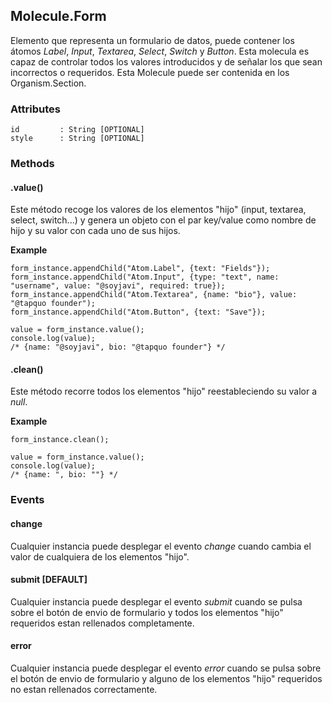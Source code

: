 ## Molecule.Form
Elemento que representa un formulario de datos, puede contener los átomos *Label*, *Input*, *Textarea*, *Select*, *Switch* y *Button*. Esta molecula es capaz de controlar todos los valores introducidos y de señalar los que sean incorrectos o requeridos. Esta Molecule puede ser contenida en los Organism.Section.

### Attributes

```
id         : String [OPTIONAL]
style      : String [OPTIONAL]
```

### Methods

#### .value()
Este método recoge los valores de los elementos "hijo" (input, textarea, select, switch...) y genera un objeto con el par key/value como nombre de hijo y su valor con cada uno de sus hijos.

**Example**

```
form_instance.appendChild("Atom.Label", {text: "Fields"});
form_instance.appendChild("Atom.Input", {type: "text", name: "username", value: "@soyjavi", required: true});
form_instance.appendChild("Atom.Textarea", {name: "bio"}, value: "@tapquo founder");
form_instance.appendChild("Atom.Button", {text: "Save"});

value = form_instance.value();
console.log(value);
/* {name: "@soyjavi", bio: "@tapquo founder"} */
```

#### .clean()
Este método recorre todos los elementos "hijo" reestableciendo su valor a *null*.

**Example**

```
form_instance.clean();

value = form_instance.value();
console.log(value);
/* {name: ", bio: ""} */
```


### Events

#### change
Cualquier instancia puede desplegar el evento *change* cuando cambia el valor de cualquiera de los elementos "hijo".

#### submit [DEFAULT]
Cualquier instancia puede desplegar el evento *submit* cuando se pulsa sobre el botón de envio de formulario y todos los elementos "hijo" requeridos estan rellenados completamente.

#### error
Cualquier instancia puede desplegar el evento *error* cuando se pulsa sobre el botón de envio de formulario y alguno de los elementos "hijo" requeridos no estan rellenados correctamente.

